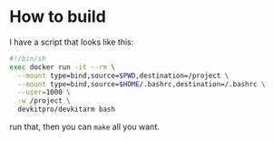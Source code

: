 # How to build

I have a script that looks like this:

```sh
#!/bin/sh
exec docker run -it --rm \
  --mount type=bind,source=$PWD,destination=/project \
  --mount type=bind,source=$HOME/.bashrc,destination=/.bashrc \
  --user=1000 \
  -w /project \
  devkitpro/devkitarm bash
```

run that, then you can `make` all you want.
